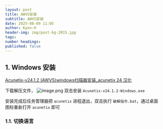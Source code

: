 ```yaml
---
layout: post
title: AWVS安装
subtitle: AWVS安装
date: 2025-08-09 11:05
author: Kyon-H
header-img: img/post-bg-2015.jpg
tags: 
number headings: 
published: false
---
```

## 1. Windows 安装

[Acunetix-v24.1.2 (AWVS)windows扫描器安装_acunetix 24 汉化](https://blog.csdn.net/szhangliwenya/article/details/137341613)

下载解压文件，
![image.png](https://img.ghostliner.top/zlF6Zs.png)
双击安装 `Acunetix-v24.1.2-Windows.exe`

安装完成后任务管理器把 `acunetix` 进程退出，双击执行 `破解指令.bat`，通过桌面图标重新打开 `acunetix` 即可

### 1.1. 切换语言
